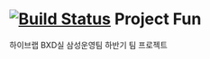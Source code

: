 [![Build Status](https://travis-ci.org/hivelab-open-projects/fun-project.svg?branch=master)](https://travis-ci.org/hivelab-open-projects/fun-project)
Project Fun
====

하이브랩 BXD실 삼성운영팀 하반기 팀 프로젝트 